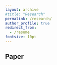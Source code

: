```yaml
---
layout: archive
#title: "Research"
permalink: /research/
author_profile: true
redirect_from:
  - /resume
fontsize: 10pt
---
```


## Paper





